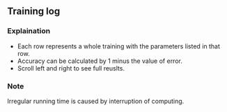 ## Training log
### Explaination
- Each row represents a whole training with the parameters listed in that row. 
- Accuracy can be calculated by 1 minus the value of error. 
- Scroll left and right to see full reuslts. 

### Note
Irregular running time is caused by interruption of computing. 
